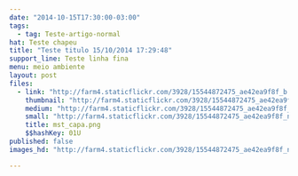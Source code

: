 ```yaml
---
date: "2014-10-15T17:30:00-03:00"
tags:
  - tag: Teste-artigo-normal
hat: Teste chapeu
title: "Teste titulo 15/10/2014 17:29:48"
support_line: Teste linha fina
menu: meio ambiente
layout: post
files:
  - link: "http://farm4.staticflickr.com/3928/15544872475_ae42ea9f8f_b.jpg"
    thumbnail: "http://farm4.staticflickr.com/3928/15544872475_ae42ea9f8f_t.jpg"
    medium: "http://farm4.staticflickr.com/3928/15544872475_ae42ea9f8f_z.jpg"
    small: "http://farm4.staticflickr.com/3928/15544872475_ae42ea9f8f_n.jpg"
    title: mst_capa.png
    $$hashKey: 01U
published: false
images_hd: "http://farm4.staticflickr.com/3928/15544872475_ae42ea9f8f_n.jpg"

---
```

